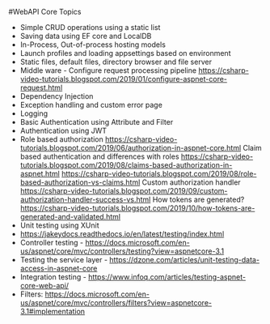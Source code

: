 #WebAPI Core Topics
- Simple CRUD operations using a static list
- Saving data using EF core and LocalDB
- In-Process, Out-of-process hosting models
- Launch profiles and loading appsettings based on environment
- Static files, default files, directory browser and file server
- Middle ware - Configure request processing pipeline
	https://csharp-video-tutorials.blogspot.com/2019/01/configure-aspnet-core-request.html
- Dependency Injection
- Exception handling and custom error page
- Logging
- Basic Authentication using Attribute and Filter
- Authentication using JWT
- Role based authorization
	https://csharp-video-tutorials.blogspot.com/2019/06/authorization-in-aspnet-core.html
Claim based authentication and differences with roles
	https://csharp-video-tutorials.blogspot.com/2019/08/claims-based-authorization-in-aspnet.html
	https://csharp-video-tutorials.blogspot.com/2019/08/role-based-authorization-vs-claims.html
Custom authorization handler
	https://csharp-video-tutorials.blogspot.com/2019/09/custom-authorization-handler-success-vs.html
How tokens are generated?
	https://csharp-video-tutorials.blogspot.com/2019/10/how-tokens-are-generated-and-validated.html
- Unit testing using XUnit
 - https://jakeydocs.readthedocs.io/en/latest/testing/index.html
 - Controller testing - https://docs.microsoft.com/en-us/aspnet/core/mvc/controllers/testing?view=aspnetcore-3.1
 - Testing the service layer - https://dzone.com/articles/unit-testing-data-access-in-aspnet-core
 - Integration testing - https://www.infoq.com/articles/testing-aspnet-core-web-api/
- Filters: https://docs.microsoft.com/en-us/aspnet/core/mvc/controllers/filters?view=aspnetcore-3.1#implementation